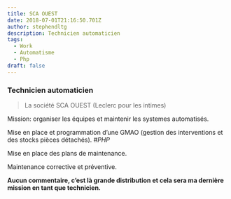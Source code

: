 ```yaml
---
title: SCA OUEST
date: 2018-07-01T21:16:50.701Z
author: stephendltg
description: Technicien automaticien
tags:
  - Work
  - Automatisme
  - Php
draft: false
---
```

### Technicien automaticien

> La société SCA OUEST (Leclerc pour les intimes)

Mission: organiser les équipes et maintenir les systemes automatisés.

Mise en place et programmation d’une GMAO (gestion des interventions et des stocks pièces détachés). *\#PHP*

Mise en place des plans de maintenance.

Maintenance corrective et préventive.

**Aucun commentaire, c’est là grande distribution et cela sera ma dernière mission en tant que technicien.**